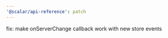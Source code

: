 ```yaml
---
'@scalar/api-reference': patch
---
```


fix: make onServerChange callback work with new store events
